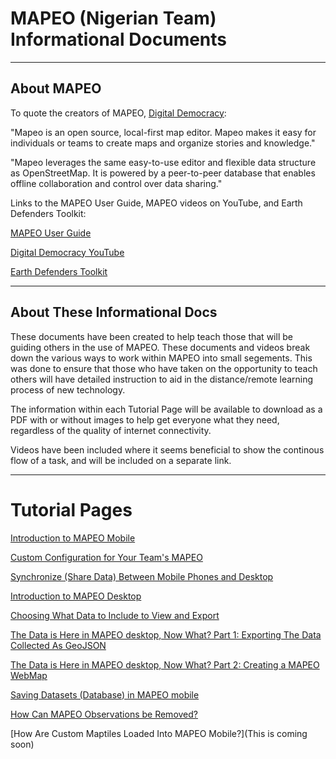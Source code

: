 # MAPEO (Nigerian Team) Informational Documents
---
## About MAPEO
To quote the creators of MAPEO, [Digital Democracy](https://www.digital-democracy.org/):

"Mapeo is an open source, local-first map editor. Mapeo makes it easy for individuals or teams to create maps and organize stories and knowledge."

"Mapeo leverages the same easy-to-use editor and flexible data structure as OpenStreetMap. It is powered by a peer-to-peer database that enables offline collaboration and control over data sharing."

Links to the MAPEO User Guide, MAPEO videos on YouTube, and Earth Defenders Toolkit:

[MAPEO User Guide](https://docs.mapeo.app/)

[Digital Democracy YouTube](https://www.youtube.com/user/digitaldemocracycam)

[Earth Defenders Toolkit](https://www.earthdefenderstoolkit.com/)

---

## About These Informational Docs

These documents have been created to help teach those that will be guiding others in the use of MAPEO.  These documents and videos break down the various ways to work within MAPEO into small segements. This was done to ensure that those who have taken on the opportunity to teach others will have detailed instruction to aid in the distance/remote learning process of new technology. 

The information within each Tutorial Page will be available to download as a PDF with or without images to help get everyone what they need, regardless of the quality of internet connectivity. 

Videos have been included where it seems beneficial to show the continous flow of a task, and will be included on a separate link.


---

# Tutorial Pages

[Introduction to MAPEO Mobile](/Intro)

[Custom Configuration for Your Team's MAPEO](/CustomConfig)

[Synchronize (Share Data) Between Mobile Phones and Desktop](/Synchronize)

[Introduction to MAPEO Desktop](/DesktopIntro)

[Choosing What Data to Include to View and Export](/FilterObs)

[The Data is Here in MAPEO desktop, Now What? Part 1: Exporting The Data Collected As GeoJSON](/ExportGeoJSON)

[The Data is Here in MAPEO desktop, Now What? Part 2: Creating a MAPEO WebMap](/ToMapeoMap)

[Saving Datasets (Database) in MAPEO mobile](/SyncFiles)

[How Can MAPEO Observations be Removed?](/RemoveDBDesk)

[How Are Custom Maptiles Loaded Into MAPEO Mobile?](This is coming soon)


